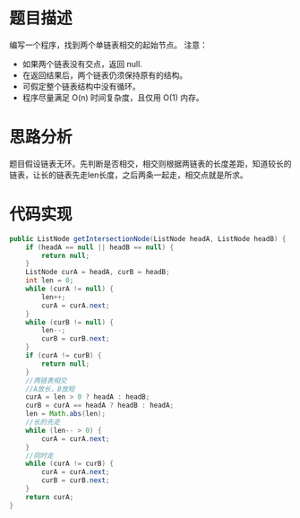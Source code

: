 # 题目描述
编写一个程序，找到两个单链表相交的起始节点。
注意：
- 如果两个链表没有交点，返回 null.
- 在返回结果后，两个链表仍须保持原有的结构。
- 可假定整个链表结构中没有循环。
- 程序尽量满足 O(n) 时间复杂度，且仅用 O(1) 内存。

# 思路分析
题目假设链表无环。先判断是否相交，相交则根据两链表的长度差距，知道较长的链表，让长的链表先走len长度，之后两条一起走，相交点就是所求。

# 代码实现
```java
public ListNode getIntersectionNode(ListNode headA, ListNode headB) {
    if (headA == null || headB == null) {
        return null;
    }
    ListNode curA = headA, curB = headB;
    int len = 0;
    while (curA != null) {
        len++;
        curA = curA.next;
    }
    while (curB != null) {
        len--;
        curB = curB.next;
    }
    if (curA != curB) {
        return null;
    }
    //两链表相交
    //A放长，B放短
    curA = len > 0 ? headA : headB;
    curB = curA == headA ? headB : headA;
    len = Math.abs(len);
    //长的先走
    while (len-- > 0) {
        curA = curA.next;
    }
    //同时走
    while (curA != curB) {
        curA = curA.next;
        curB = curB.next;
    }
    return curA;
}
```